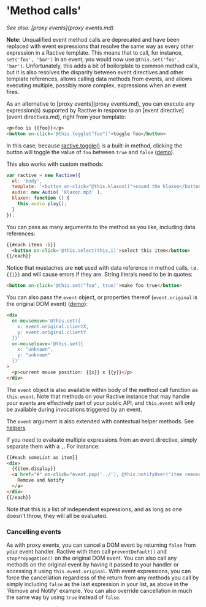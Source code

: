 # 'Method calls'


*See also: [proxy events](proxy events.md)*

__Note:__ Unqualified event method calls are deprecated and have been replaced with event expressions that resolve the same way as every other expression in a Ractive template. This means that to call, for instance, `set('foo', 'bar')` in an event, you would now use `@this.set('foo', 'bar')`. Unfortunately, this adds a bit of boilerplate to common method calls, but it is also resolves the disparity between event directives and other template references, allows calling data methods from events, and allows executing multiple, possibly more complex, expressions when an event fires.

As an alternative to [proxy events](proxy events.md), you can execute any expression(s) supported by Ractive in response to an [event directive](event directives.md), right from your template:

```html
<p>foo is {{foo}}</p>
<button on-click='@this.toggle("foo")'>toggle foo</button>
```

In this case, because [ractive.toggle()](ractive.toggle().md) is a built-in method, clicking the button will toggle the value of `foo` between `true` and `false` ([demo](http://jsfiddle.net/rich_harris/xxg93vw8/)).

This also works with custom methods:

```js
var ractive = new Ractive({
  el: 'body',
  template: '<button on-click="@this.klaxon()">sound the klaxon</button>',
  audio: new Audio( 'klaxon.mp3' ),
  klaxon: function () {
    this.audio.play();
  }
});
```

You can pass as many arguments to the method as you like, including data references:

```html
{{#each items :i}}
  <button on-click='@this.select(this,i)'>select this item</button>
{{/each}}
```

Notice that mustaches are __not__ used with data reference in method calls, i.e. `{{i}}` and will cause errors if they are. String literals need to be in quotes:

```html
<button on-click='@this.set("foo", true)'>make foo true</button>
```

You can also pass the `event` object, or properties thereof (`event.original` is the original DOM event) ([demo](http://jsfiddle.net/rich_harris/9ecvjjtm/)):

```html
<div
  on-mousemove='@this.set({
    x: event.original.clientX,
    y: event.original.clientY
  })'
  on-mouseleave='@this.set({
    x: "unknown",
    y: "unknown"
  })'
>
  <p>current mouse position: {{x}} x {{y}}</p>
</div>
```

The `event` object is also available within body of the method call function as `this.event`. Note that methods on your Ractive instance that may handle your events are effectively part of your public API, and `this.event` will only be available during invocations triggered by an event.

The `event` argument is also extended with contextual helper methods. See [helpers](Ractive.getNodeInfo().md#helpers).

If you need to evaluate multiple expressions from an event directive, simply separate them with a `,`. For instance:

```html
{{#each someList as item}}
<div>
  {{item.display}}
  <a href="#" on-click="event.pop('../'), @this.notifyUser('item removed!'), false">
    Remove and Notify
  </a>
</div>
{{/each}}
```

Note that this is a list of independent expressions, and as long as one doesn't throw, they will all be evaluated.

### Cancelling events

As with proxy events, you can cancel a DOM event by returning `false` from your event handler. Ractive with then call `preventDefault()` and `stopPropagation()` on the original DOM event. You can also call any methods on the original event by having it passed to your handler or accessing it using `this.event.original`. With event expressions, you can force the cancellation regardless of the return from any methods you call by simply including `false` as the last expression in your list, as above in the 'Remove and Notify' example. You can also override cancellation in much the same way by using `true` instead of `false`.
